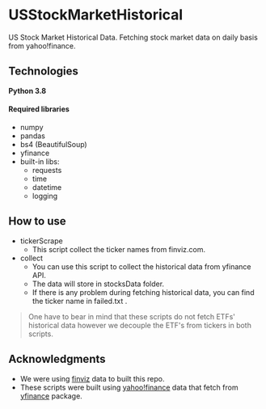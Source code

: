# USStockMarketHistorical

US Stock Market Historical Data.
Fetching stock market data on daily basis from yahoo!finance.

## Technologies

**Python 3.8**
#### Required libraries
- numpy
- pandas
- bs4 (BeautifulSoup)
- yfinance
- built-in libs:
  - requests
  - time
  - datetime
  - logging

## How to use

- tickerScrape
  * This script collect the ticker names from finviz.com.
- collect
  * You can use this script to collect the historical data from yfinance API.
  * The data will store in stocksData folder.
  * If there is any problem during fetching historical data, you can find the ticker name in failed.txt .

> One have to bear in mind that these scripts do not fetch ETFs' historical data however we decouple the ETF's from tickers in both scripts.
## Acknowledgments

* We were using [finviz](https://finviz.com/) data to built this repo.
* These scripts were built using [yahoo!finance](https://finance.yahoo.com/) data that fetch from [yfinance](https://github.com/ranaroussi/yfinance) package.
